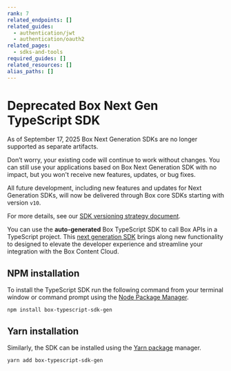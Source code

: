 ```yaml
---
rank: 7
related_endpoints: []
related_guides:
  - authentication/jwt
  - authentication/oauth2
related_pages:
  - sdks-and-tools
required_guides: []
related_resources: []
alias_paths: []
---
```


# Deprecated Box Next Gen TypeScript SDK

<Message type='warning'>
  As of September 17, 2025 Box Next Generation SDKs are no longer supported as separate artifacts.

  Don’t worry, your existing code will continue to work without changes. You can still use your applications based on Box Next Generation SDK with no impact, but you won't receive new features, updates, or bug fixes.

  All future development, including new features and updates for Next Generation SDKs, will now be delivered through Box core SDKs starting with version `v10`.

  For more details, see our [SDK versioning strategy document][versioning].
</Message> 

You can use the **auto-generated** Box TypeScript SDK to call Box APIs in a TypeScript project.
This [next generation SDK][next-gen] brings along new functionality to designed to elevate the developer experience and streamline your integration with the Box Content Cloud.

## NPM installation

To install the TypeScript SDK run the following command from your terminal
window or command prompt using the [Node Package Manager][npm].

```shell
npm install box-typescript-sdk-gen
```

## Yarn installation

Similarly, the SDK can be installed using the [Yarn package][yarn] manager.

```shell
yarn add box-typescript-sdk-gen
```

[npm]: https://www.npmjs.com/
[yarn]: https://yarnpkg.com/
[next-gen]: g://tooling/sdks#next-generation-sdks
[versioning]: g://tooling/sdks/sdk-versioning
